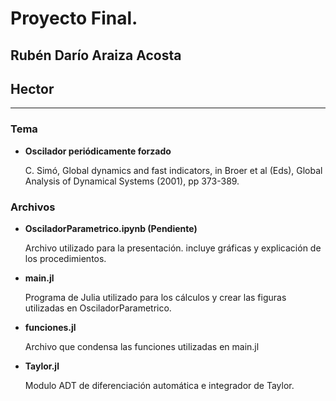 # Proyecto Final.
## Rubén Darío Araiza Acosta
## Hector
---
### Tema
- **Oscilador periódicamente forzado**

	C. Simó, Global dynamics and fast indicators, in Broer et al (Eds), Global Analysis of Dynamical Systems (2001), pp 373-389.

### Archivos

- **OsciladorParametrico.ipynb (Pendiente)**

	Archivo utilizado para la presentación. incluye gráficas y explicación de los procedimientos.
- **main.jl**

	Programa de Julia utilizado para los cálculos y crear las figuras utilizadas en OsciladorParametrico.

- **funciones.jl**

	Archivo que condensa las funciones utilizadas en main.jl

- **Taylor.jl**

	Modulo ADT de diferenciación automática e integrador de Taylor.
